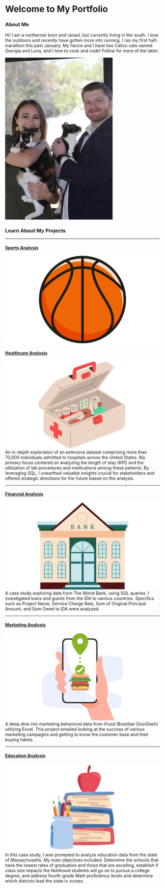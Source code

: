 # Welcome to My Portfolio


### About Me

Hi! I am a northerner born and raised, but currently living in the south. I love the outdoors and recently have gotten more into running. I ran my first half-marathon this past January. My fiance and I have two Calico cats named Georgia and Luna, and I love to cook and code! Follow for more of the latter.

<img src="images/P_21.JPG" width="350">

### Learn About My Projects
---

#### [Sports Analysis](/NBA_2022-2023_Season.md)
<img src="images/NBAI.png?raw=true"/>

#### [Healthcare Analysis](https://www.linkedin.com/pulse/increasing-patient-outcomes-using-sql-rachael-finch-velvc/?trackingId=jXem1tIxTPOApUjIvuuKJw%3D%3D)
<img src="images/HealthcareSQL.png?raw=true"/>
An in-depth exploration of an extensive dataset comprising more than 70,000 individuals admitted to hospitals across the United States. My primary focus centered on analyzing the length of stay (KPI) and the utilization of lab procedures and medications among these patients. By leveraging SQL, I unearthed valuable insights crucial for stakeholders and offered strategic directions for the future based on the analysis.

---
#### [Financial Analysis](/SQL_Bank_Project.md)
<img src="images/SQL1.png?raw=true"/>
A case study exploring data from The World Bank, using SQL queries. I investigated loans and grants from the IDA to various countries. Specifics such as Project Name, Service Charge Rate, Sum of Original Principal Amount, and Sum Owed to IDA were analyzed. 

---
#### [Marketing Analysis](https://www.linkedin.com/pulse/analyzing-ifood-sales-excel-rachael-finch-lcioe/?trackingId=msuWMUpeTXGAJeUSjRKD9w%3D%3D)
[<img src="images/Excel1-2.png?raw=true"/>](https://www.linkedin.com/pulse/analyzing-ifood-sales-excel-rachael-finch-lcioe/?trackingId=msuWMUpeTXGAJeUSjRKD9w%3D%3D)
A deep dive into marketing behavioral data from iFood (Brazilian DoorDash) utilizing Excel. This project entailed looking at the success of various marketing campagins and getting to know the customer base and their buying habits. 

---
#### [Education Analysis](https://www.linkedin.com/pulse/using-tableau-analyze-educational-data-rachael-finch-1dxke/)
[<img src="images/Tableau1-2.png?raw=true"/>](https://www.linkedin.com/pulse/using-tableau-analyze-educational-data-rachael-finch-1dxke/?trackingId=uAeyuBenQu%2BSZ7Jrvu0cug%3D%3D)
In this case study, I was prompted to analyze education data from the state of Massachusetts. My main objectives included: Determine the schools that have the lowest rates of graduation and those that are excelling, establish if class size impacts the likelihood students will go on to pursue a college degree, and address fourth-grade Math proficiency levels and determine which districts lead the state in scores. 




